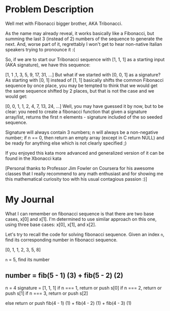 # Problem Description
Well met with Fibonacci bigger brother, AKA Tribonacci.

As the name may already reveal, it works basically like a Fibonacci, but summing the last 3 (instead of 2) numbers of the sequence to generate the next. And, worse part of it, regrettably I won't get to hear non-native Italian speakers trying to pronounce it :(

So, if we are to start our Tribonacci sequence with [1, 1, 1] as a starting input (AKA signature), we have this sequence:

[1, 1 ,1, 3, 5, 9, 17, 31, ...]
But what if we started with [0, 0, 1] as a signature? As starting with [0, 1] instead of [1, 1] basically shifts the common Fibonacci sequence by once place, you may be tempted to think that we would get the same sequence shifted by 2 places, but that is not the case and we would get:

[0, 0, 1, 1, 2, 4, 7, 13, 24, ...]
Well, you may have guessed it by now, but to be clear: you need to create a fibonacci function that given a signature array/list, returns the first n elements - signature included of the so seeded sequence.

Signature will always contain 3 numbers; n will always be a non-negative number; if n == 0, then return an empty array (except in C return NULL) and be ready for anything else which is not clearly specified ;)

If you enjoyed this kata more advanced and generalized version of it can be found in the Xbonacci kata

[Personal thanks to Professor Jim Fowler on Coursera for his awesome classes that I really recommend to any math enthusiast and for showing me this mathematical curiosity too with his usual contagious passion :)]

# My Journal

What I can remember on fibonacci sequence is that there are two base cases, x[0] and x[1]. I'm determined to use similar approach on this one, using three base cases: x[0], x[1], and x[2].

Let's try to recall the code for solving fibonacci sequence.
Given an index `n`, find its corresponding number in fibonacci sequence.

[0, 1, 1, 2, 3, 5, 8]

`n` = 5, find its number

number = fib(5 - 1) (3) + fib(5 - 2) (2)
----
n = 4
signature = [1, 1, 1]
if n === 1, return or push s[0]
if n === 2, return or push s[1]
if n === 3, return or push s[2]

else
    return or push fib(4 - 1) (1) + fib(4 - 2) (1) + fib(4 - 3) (1)
    

